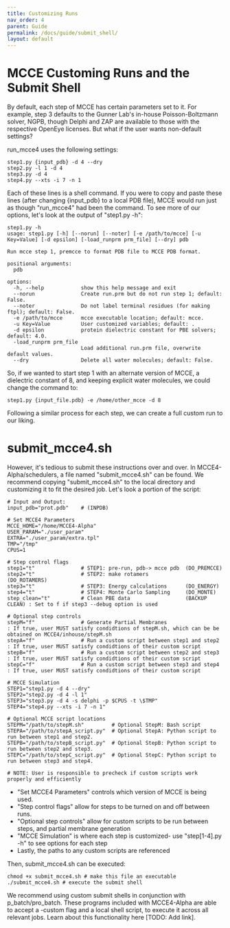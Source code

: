 ```yaml
---
title: Customizing Runs
nav_order: 4
parent: Guide
permalink: /docs/guide/submit_shell/
layout: default
---
```

# MCCE Customing Runs and the Submit Shell

By default, each step of MCCE has certain parameters set to it. For example, step 3 defaults to the Gunner Lab's in-house Poisson-Boltzmann solver, NGPB, though Delphi and ZAP are available to those with the respective OpenEye licenses. But what if the user wants non-default settings?

run_mcce4 uses the following settings:

```
step1.py {input_pdb} -d 4 --dry
step2.py -l 1 -d 4
step3.py -d 4
step4.py --xts -i 7 -n 1
```

Each of these lines is a shell command. If you were to copy and paste these lines (after changing {input_pdb} to a local PDB file), MCCE would run just as though "run_mcce4" had been the command. To see more of our options, let's look at the output of "step1.py -h": 

```
step1.py -h
usage: step1.py [-h] [--norun] [--noter] [-e /path/to/mcce] [-u Key=Value] [-d epsilon] [-load_runprm prm_file] [--dry] pdb

Run mcce step 1, premcce to format PDB file to MCCE PDB format.

positional arguments:
  pdb

options:
  -h, --help            show this help message and exit
  --norun               Create run.prm but do not run step 1; default: False.
  --noter               Do not label terminal residues (for making ftpl); default: False.
  -e /path/to/mcce      mcce executable location; default: mcce.
  -u Key=Value          User customized variables; default: .
  -d epsilon            protein dielectric constant for PBE solvers; default: 4.0.
  -load_runprm prm_file
                        Load additional run.prm file, overwrite default values.
  --dry                 Delete all water molecules; default: False.
```

So, if we wanted to start step 1 with an alternate version of MCCE, a dielectric constant of 8, and keeping explicit water molecules, we could change the command to:

```
step1.py {input_file.pdb} -e /home/other_mcce -d 8
```

Following a similar process for each step, we can create a full custom run to our liking.

# submit_mcce4.sh

However, it's tedious to submit these instructions over and over. In MCCE4-Alpha/schedulers, a file named "submit_mcce4.sh" can be found. We recommend copying "submit_mcce4.sh" to the local directory and customizing it to fit the desired job. Let's look a portion of the script:

```
# Input and Output:
input_pdb="prot.pdb"    # (INPDB)

# Set MCCE4 Parameters
MCCE_HOME="/home/MCCE4-Alpha"
USER_PARAM="./user_param"
EXTRA="./user_param/extra.tpl"
TMP="/tmp"
CPUS=1

# Step control flags
step1="t"               # STEP1: pre-run, pdb-> mcce pdb  (DO_PREMCCE)
step2="t"               # STEP2: make rotamers            (DO_ROTAMERS)
step3="t"               # STEP3: Energy calculations      (DO_ENERGY)
step4="t"               # STEP4: Monte Carlo Sampling     (DO_MONTE)
step_clean="t"          # Clean PBE data                  (BACKUP CLEAN) : Set to f if step3 --debug option is used

# Optional step controls
stepM="f"               # Generate Partial Membranes                    : If true, user MUST satisfy condidtions of stepM.sh, which can be be obtained on MCCE4/inhouse/stepM.sh
stepA="f"               # Run a custom script between step1 and step2   : If true, user MUST satisfy condidtions of their custom script
stepB="f"               # Run a custom script between step2 and step3   : If true, user MUST satisfy condidtions of their custom script
stepC="f"               # Run a custom script between step3 and step4   : If true, user MUST satisfy condidtions of their custom script

# MCCE Simulation
STEP1="step1.py -d 4 --dry"
STEP2="step2.py -d 4 -l 1"
STEP3="step3.py -d 4 -s delphi -p $CPUS -t \$TMP"
STEP4="step4.py --xts -i 7 -n 1"

# Optional MCCE script locations
STEPM="/path/to/stepM.sh"         # Optional StepM: Bash script
STEPA="/path/to/stepA_script.py"  # Optional StepA: Python script to run between step1 and step2.
STEPB="/path/to/stepB_script.py"  # Optional StepB: Python script to run between step2 and step3.
STEPC="/path/to/stepC_script.py"  # Optional StepC: Python script to run between step3 and step4.

# NOTE: User is responsible to precheck if custom scripts work properly and efficiently
```

- "Set MCCE4 Parameters" controls which version of MCCE is being used.
- "Step control flags" allow for steps to be turned on and off between runs.
- "Optional step controls" allow for custom scripts to be run between steps, and partial membrane generation
- "MCCE Simulation" is where each step is customized- use "step[1-4].py -h" to see options for each step
- Lastly, the paths to any custom scripts are referenced

Then, submit_mcce4.sh can be executed:

```
chmod +x submit_mcce4.sh # make this file an executable
./submit_mcce4.sh # execute the submit shell
```

We recommend using custom submit shells in conjunction with p_batch/pro_batch. These programs included with MCCE4-Alpha are able to accept a -custom flag and a local shell script, to execute it across all relevant jobs. Learn about this functionality here [TODO: Add link].
